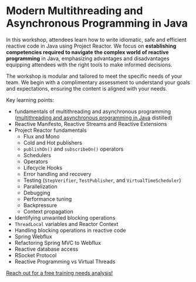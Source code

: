 # Modern Multithreading and Asynchronous Programming in Java

In this workshop, attendees learn how to write idiomatic, safe and efficient reactive code in Java using Project Reactor. We focus on **establishing competencies required to navigate the complex world of reactive programming** in Java, emphasizing advantages and disadvantages equipping attendees with the right tools to make informed decisions.

The workshop is modular and tailored to meet the specific needs of your team. We begin with a complimentary assessment to understand your goals and expectations, ensuring the content is aligned with your needs.

Key learning points:
- fundamentals of multithreading and asynchronous programming ([multithreading and asynchronous programming in Java](../java-async-programming/workshop.md) distilled)
- Reactive Manifesto, Reactive Streams and Reactive Extensions
- Project Reactor fundamentals
  - Flux and Mono
  - Cold and Hot publishers
  - `publishOn()` and `subscribeOn()` operators
  - Schedulers
  - Operators
  - Lifecycle Hooks
  - Error handling and recovery
  - Testing (`StepVerifier`, `TestPublisher`, and `VirtualTimeScheduler`)
  - Parallelization
  - Debugging
  - Performance tuning
  - Backpressure
  - Context propagation
- Identifying unwanted blocking operations
- `ThreadLocal` variables and Reactor Context
- Handling blocking operations in reactive code
- Spring Webflux
- Refactoring Spring MVC to Webflux
- Reactive database access
- RSocket Protocol
- Reactive Programming vs Virtual Threads

<a href="mailto:contact@4comprehension.com">Reach out for a free training needs analysis!</a>


